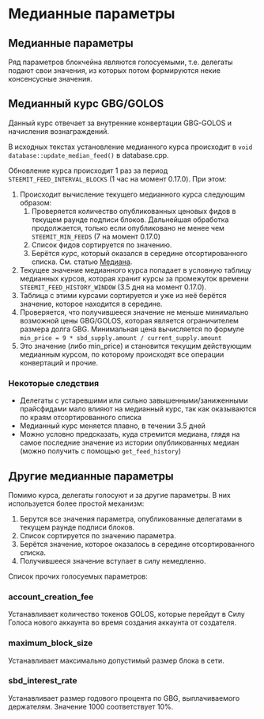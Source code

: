 # Медианные параметры

## Медианные параметры

Ряд параметров блокчейна являются голосуемыми, т.е. делегаты подают свои значения, из которых потом формируются некие консенсусные значения.

## Медианный курс GBG/GOLOS

Данный курс отвечает за внутренние конвертации GBG-GOLOS и начисления вознаграждений.

В исходных текстах установление медианного курса происходит в `void database::update_median_feed()` в database.cpp.

Обновление курса происходит 1 раз за период `STEEMIT_FEED_INTERVAL_BLOCKS` \(1 час на момент 0.17.0\). При этом:

1. Происходит вычисление текущего медианного курса следующим образом:
   1. Проверяется количество опубликованных ценовых фидов в текущем раунде подписи блоков. Дальнейшая обработка продолжается, только если опубликовано не менее чем `STEEMIT_MIN_FEEDS` \(7 на момент 0.17.0\)
   2. Список фидов сортируется по значению.
   3. Берётся курс, который оказался в середине отсортированного списка. См. статью [Медиана](https://ru.wikipedia.org/wiki/%D0%9C%D0%B5%D0%B4%D0%B8%D0%B0%D0%BD%D0%B0_%28%D1%81%D1%82%D0%B0%D1%82%D0%B8%D1%81%D1%82%D0%B8%D0%BA%D0%B0%29).
2. Текущее значение медианного курса попадает в условную таблицу медианных курсов, которая хранит курсы за промежуток времени `STEEMIT_FEED_HISTORY_WINDOW` \(3.5 дня на момент 0.17.0\).
3. Таблица с этими курсами сортируется и уже из неё берётся значение, которое находится в середине.
4. Проверяется, что получившееся значение не меньше минимально возможной цены GBG/GOLOS, которая является ограничителем размера долга GBG. Минимальная цена вычисляется по формуле `min_price = 9 * sbd_supply.amount / current_supply.amount`
5. Это значение \(либо min\_price\) и становится текущим действующим медианным курсом, по которому происходят все операции конвертаций и прочие.

### Некоторые следствия

* Делегаты с устаревшими или сильно завышенными/заниженными прайсфидами мало влияют на медианный курс, так как оказываются по краям отсортированного списка
* Медианный курс меняется плавно, в течении 3.5 дней
* Можно условно предсказать, куда стремится медиана, глядя на самое последние значение из истории опубликованных медиан \(можно получить с помощью `get_feed_history`\)

## Другие медианные параметры

Помимо курса, делегаты голосуют и за другие параметры. В них используется более простой механизм:

1. Берутся все значения параметра, опубликованные делегатами в текущем раунде подписи блоков.
2. Список сортируется по значению параметра.
3. Берётся значение, которое оказалось в середине отсортированного списка.
4. Получившееся значение вступает в силу немедленно.

Список прочих голосуемых параметров:

### account\_creation\_fee

Устанавливает количество токенов GOLOS, которые перейдут в Силу Голоса нового аккаунта во время создания аккаунта от создателя.

### maximum\_block\_size

Устанавливает максимально допустимый размер блока в сети.

### sbd\_interest\_rate

Устанавливает размер годового процента по GBG, выплачиваемого держателям. Значение 1000 соответствует 10%.

